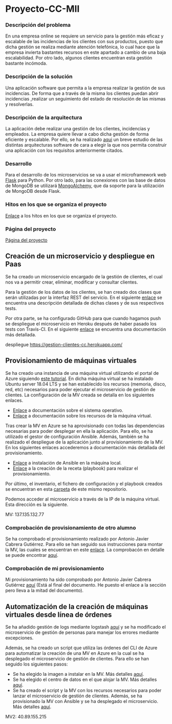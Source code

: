 # Proyecto-CC-MII

### Descripción del problema

En una empresa online se requiere un servicio para la gestión más eficaz y escalable de las incidencias de los clientes con sus productos, puesto que dicha gestión se realiza mediante atención telefónica, lo cual hace que la empresa invierta bastantes recursos en este apartado a cambio de una baja escalabilidad. Por otro lado, algunos clientes encuentran esta gestión bastante incómoda.  

### Descripción de la solución

Una aplicación software que permita a la empresa realizar la gestión de sus incidencias. De forma que a través de la misma los clientes puedan abrir incidencias ,realizar un seguimiento del estado de resolución de las mismas y resolverlas.

### Descripción de la arquitectura

La aplicación debe realizar una gestión de los clientes, incidencias y empleados. La empresa quiere llevar a cabo dicha gestión de forma eficiente y escalable. Por ello, se ha realizado [aqui](https://github.com/mesagon/Proyecto-CC-MII/blob/master/docs/hito1/comparacionArquitecturas.md) un breve estudio de las distintas arquitecturas software de cara a elegir la que nos permita construir una aplicación con los requisitos anteriormente citados.

### Desarrollo

Para el desarrollo de los microservicios se va a usar el microframework web [Flask](http://flask.pocoo.org/) para Python. Por otro lado, para las conexiones con las base de datos de MongoDB se utilizará [MongoAlchemy](https://pythonhosted.org/Flask-MongoAlchemy/), que da soporte para la utilización de MongoDB desde Flask.


### Hitos en los que se organiza el proyecto

[Enlace](https://github.com/mesagon/Proyecto-CC-MII/milestones) a los hitos en los que se organiza el proyecto.

### Página del proyecto
[Página del proyecto](https://mesagon.github.io/Proyecto-CC-MII/)

## Creación de un microservicio y despliegue en Paas

Se ha creado un microservicio encargado de la gestión de clientes, el cual nos va a permitir crear, eliminar, modificar y consultar clientes.

Para la gestión de los  datos de los clientes, se han creado dos clases que serán utilizadas por la interfaz REST del servicio. En el siguiente [enlace](https://github.com/mesagon/Proyecto-CC-MII/blob/master/docs/hito2/estructuraMicroservicio.md#estructura-del-microservicio) se encuentra una descripción detallada de dichas clases y de sus respectivos tests.

Por otra parte, se ha configurado GitHub para que cuando hagamos push se despliegue el microservicio en Heroku después de haber pasado los tests con Travis-CI. En el siguiente [enlace](https://github.com/mesagon/Proyecto-CC-MII/blob/master/docs/hito2/despliegueHeroku.md#despliegue-en-heroku) se encuentra una documentación más detallada.


despliegue https://gestion-clientes-cc.herokuapp.com/

## Provisionamiento de máquinas virtuales

Se ha creado una instancia de una máquina virtual utilizando el portal de Azure siguiendo [este tutorial](https://docs.microsoft.com/es-es/azure/virtual-machines/linux/quick-create-portal?toc=%2Fazure%2Fvirtual-machines%2Flinux%2Ftoc.json). En dicha máquina virtual se ha instalado Ubuntu server 18.04 LTS y se han establecido los recursos (memoria, disco, red, etc) necesarios para poder ejecutar el microservicio de gestión de clientes. La configuración de la MV creada se detalla en los siguientes enlaces.

- [Enlace](https://github.com/mesagon/Proyecto-CC-MII/blob/master/docs/hito3/maquinaVirtual.md#sistema-operativo) a documentación sobre el sistema operativo.
- [Enlace](https://github.com/mesagon/Proyecto-CC-MII/blob/master/docs/hito3/maquinaVirtual.md#resto-de-par%C3%A1metros-de-la-mv) a documentación sobre los recursos de la máquina virtual.   

Tras crear la MV en Azure se ha aprovisionado con todas las dependencias necesarias para poder desplegar en ella la aplicación. Para ello, se ha utilizado el gestor de configuración Ansible. Además, también se ha realizado el despliegue de la aplicación junto al provisionamiento de la MV. En los siguientes enlaces accederemos a documentación más detallada del provisionamiento.

- [Enlace](https://github.com/mesagon/Proyecto-CC-MII/blob/master/docs/hito3/provisionamientoAnsible.md#instalaci%C3%B3n-de-ansible) a instalación de Ansible en la máquina local.
- [Enlace](https://github.com/mesagon/Proyecto-CC-MII/blob/master/docs/hito3/provisionamientoAnsible.md#playbook) a la creación de la receta (playbook) para realizar el provisionamiento.

Por último, el inventario, el fichero de configuración y el playbook creados se encuentran en esta [carpeta](https://github.com/mesagon/Proyecto-CC-MII/tree/master/provision/ansible) de este mismo repositorio.

Podemos acceder al microservicio a través de la IP de la máquina virtual. Esta dirección es la siguiente.

MV: 137.135.132.77

### Comprobación de provisionamiento de otro alumno

Se ha comprobado el provisionamiento realizado por Antonio Javier Cabrera Gutiérrez. Para ello se han seguido sus instrucciones para montar la MV, las cuales se encuentran en este [enlace](https://github.com/javiercabrera184/ProyectoCC/blob/master/docs/Hito3.md). La comprobacón en detalle se puede encontrar [aquí](https://github.com/mesagon/Proyecto-CC-MII/blob/master/docs/hito3/provisionAntonioJavier.md#comprobaci%C3%B3n-del-provisionamiento-de-otro-alumno).

### Comprobación de mi provisionamiento

Mi provisionamiento ha sido comprobado por Antonio Javier Cabrera Gutiérrez [aquí](https://github.com/javiercabrera184/ProyectoCC/blob/master/docs/Hito3.md#comprobacion-compa%C3%B1ero) (Está al final del documento. He puesto el enlace a la sección pero lleva a la mitad del documento).

## Automatización de la creación de máquinas virtuales desde línea de órdenes

Se ha añadido gestión de logs mediante logstash [aquí](https://github.com/mesagon/Proyecto-CC-MII/blob/master/docs/hito4/gestionLogs.md#gesti%C3%B3n-de-logs-con-logstash) y se ha modificado el microservicio de gestión de personas para manejar los errores mediante excepciones.

Además, se ha creado un script que utiliza las órdenes del CLI de Azure para automatizar la creación de una MV en Azure en la cual se ha desplegado el microservicio de gestión de clientes. Para ello se han seguido los siguientes pasos:

- Se ha elegido la imagen a instalar en la MV. Más detalles [aquí](https://github.com/mesagon/Proyecto-CC-MII/blob/master/docs/hito4/eleccionSo.md#elecci%C3%B3n-de-la-imagen).
- Se ha elegido el centro de datos en el que alojar la MV. Más detalles [aquí](https://github.com/mesagon/Proyecto-CC-MII/blob/master/docs/hito4/eleccionCentroDatos.md#elecci%C3%B3n-del-centro-de-datos).
- Se ha creado el script y la MV con los recursos necesarios para poder lanzar el microservicio de gestión de clientes. Además, se ha provisionado la MV con Ansible y se ha desplegado el microservicio.  Más detalles [aquí](https://github.com/mesagon/Proyecto-CC-MII/blob/master/docs/hito4/automatizacionMV.md#automatizaci%C3%B3n-de-la-creaci%C3%B3n-de-una-m%C3%A1quina-virtual).

MV2: 40.89.155.215
